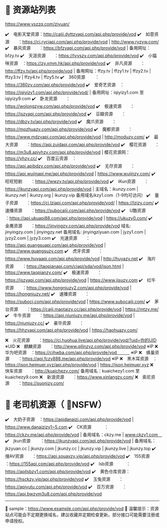 # 🚀 资源站列表
https://www.yszzq.com/ziyuan/


✔️　电影天堂资源：http://caiji.dyttzyapi.com/api.php/provide/vod
✔️　如意资源　　：https://cj.rycjapi.com/api.php/provide/vod | http://www.ryzyw.com/
✔️　暴风资源　　：https://bfzyapi.com/api.php/provide/vod | 备用网址：bfzy.tv 
✔️　天涯资源　　：https://tyyszy.com/api.php/provide/vod
✔️　小猫咪资源　：https://zy.xmm.hk/api.php/provide/vod
✔️　非凡资源　　：http://ffzy.tv/api.php/provide/vod | 备用网址：ffzy.tv | ffzy1.tv | ffzy2.tv | ffzy3.tv | ffzy4.tv | ffzy5.tv
✔️　360资源　　 ：https://360zy.com/api.php/provide/vod
✔️　爱奇艺资源　：https://iqiyizy1.com/api.php/provide/vod/ | 备用网址：iqiyizy1.com 至 iqiyizy9.com
✔️　卧龙资源　　：https://wolongzyw.com/api.php/provide/vod
✔️　极速资源　　：https://jszyapi.com/api.php/provide/vod
✔️　豆瓣资源　　：https://dbzy.tv/api.php/provide/vod
✔️　魔爪资源　　：https://mozhuazy.com/api.php/provide/vod
✔️　魔都资源　　：https://www.mdzyapi.com/api.php/provide/vod | http://moduzy.com/
✔️　最大资源　　：https://api.zuidapi.com/api.php/provide/vod
✔️　樱花资源　　：https://m3u8.apiyhzy.com/api.php/provide/vod | 樱花资源网：https://yhzy.cc/
✔️　百度云资源　：https://api.apibdzy.com/api.php/provide/vod
✔️　无尽资源　　：https://api.wujinapi.me/api.php/provide/vod | https://www.wujinzy.com/
✔️　旺旺短剧　　：https://wwzy.tv/api.php/provide/vod
✔️　iKun资源　　：https://ikunzyapi.com/api.php/provide/vod | 主域名：ikunzy.com | ikunzy.net | ikunzy.org | ikunzy.vip 备用域名ikzy1.com（1-9均可访问）
✔️　量子资源　　：https://cj.lziapi.com/api.php/provide/vod/ | https://lzizy.com/
✔️　速播资源　　：https://subocaiji.com/api.php/provide/vod
✔️　U酷资源　　 ：https://api.ukuapi88.com/api.php/provide/vod | https://ukuzy0.com/
✔️　金鹰资源　　：https://jinyingzy.com/api.php/provide/vod   域名: jinyingzy.com | jinyingzy.net 备用域名: jinyingziyuan.com | jyzy1.com | jyzy2.com | jyzy3.com
✔️　光速资源　　：https://api.guangsuapi.com/api.php/provide/vod | https://www.guangsuzy.com
✔️　虎牙资源　　：https://www.huyaapi.com/api.php/provide/vod | http://huyazy.net
✔️　淘片资源　　：https://taopianapi.com/cjapi/sda/vod/json.html | https://www.taopianzy.com/
✔️　极速资源　　：https://jszyapi.com/api.php/provide/vod | https://www.jisuzy.com
✔️　红牛资源　　：https://www.hongniuzy2.com/api.php/provide/vod | https://hongniuzy.net/
✔️　速播资源　　：https://subocj.com/api.php/provide/vod | https://www.subocaiji.com/
✔️　茅台资源　　：https://caiji.maotaizy.cc/api.php/provide/vod | https://mtzy.me/
✔️　牛牛资源　　：https://api.niuniuzy.me/api.php/provide/vod | https://niuniuzy.cc/
✔️　豪华资源　　：https://hhzyapi.com/api.php/provide/vod | https://haohuazy.com/

❌　火花资源　　：https://cj.huohua.live/api.php/provide/vod/?uid=你的UID      ※UID
❌　麒麟资源　　：http://www.qilinzyz.com/api.php/provide/vod     ※IP
❌　华为吧资源　：https://cjhwba.com/api.php/provide/vod　　　 ※IP
❌　蜂巢资源　　：https://api.fczy888.me/api.php/provide/vod        ※IP
❌　黑木耳资源　：https://json.heimuer.xyz/api.php/provide/vod | https://json.heimuer.xyz
❌　快车资源　　：http://kuaichezy.com/      备用域名：kuaichezy1.com 至 kuaichezy9.com
❌　新浪资源　　：https://www.xinlangzy.com/
❌　索尼资源　　：https://suonizy.com/




# 🚚 老司机资源（ 🔞NSFW）
✔️　大奶子资源　：https://apidanaizi.com/api.php/provide/vod |  https://www.danaizizy1~5.com
✔️　CK资源　　　：https://ckzy.me/api.php/provide/vod | 备用域名：ckzy.me | www.ckzy1.com　
✔️　jkun资源　 　：https://jkunzyapi.com/api.php/provide/vod | 备用域名：jkzyuan.cc | jkunzy.com | jkunzy.cc | jkunzy.vip | jkunzy.live | jkunzy.top
✔️　搜AV资源　　：https://api.souavzy.vip/api.php/provide/vod
✔️　155资源　  　：https://155api.com/api.php/provide/vod
✔️　lsb资源　　　：https://apilsbzy1.com/api.php/provide/vod
✔️　黄色仓库资源：https://hsckzy.vip/api.php/provide/vod
✔️　玉兔资源　　：https://apiyutu.com/api.php/provide/vod
✔️　百万资源　　：https://api.bwzym3u8.com/api.php/provide/vod


---
📌 sample：https://www.example.com/api.php/provide/vod
📌 温馨提示：资源站点可能会不定期更换域名，建议收藏并定期检查更新。部分接口可能需要注册或申请授权。


